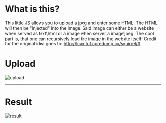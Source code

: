 # What is this?
This little JS allows you to upload a jpeg and enter some HTML.
The HTML will then be "injected" into the image.
Said image can either be a website when served as text\html or a image when server a  image\jpeg.
The cool part is, that one can recursively load the image in the website itself!
Credit for the original idea goes to: http://lcamtuf.coredump.cx/squirrel/#


# Upload

![upload](https://i.imgur.com/DJFoTdp.png)

-----

# Result
![result](https://i.imgur.com/0AKwkux.png)
